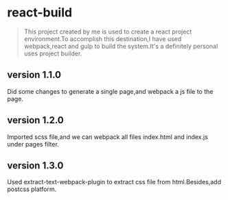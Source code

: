 # react-build
> This project created by me is used to create a react project environment.To accomplish this destination,I have used webpack,react and gulp to build the system.It's a definitely personal uses project builder.

##  version 1.1.0
Did some changes to generate a single page,and webpack a js file to the page.

##	version 1.2.0
Imported scss file,and we can webpack all files index.html and index.js under pages filter.

##	version 1.3.0
Used extract-text-webpack-plugin to extract css file from html.Besides,add postcss platform.